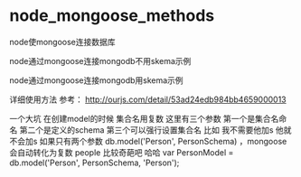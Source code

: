 # node_mongoose_methods
node使mongoose连接数据库

node通过mongoose连接mongodb不用skema示例

node通过mongoose连接mongodb用skema示例

详细使用方法 参考：
http://ourjs.com/detail/53ad24edb984bb4659000013

一个大坑 在创建model的时候 集合名用复数 这里有三个参数 第一个是集合名命名 第二个是定义的schema 第三个可以强行设置集合名 比如 我不需要他加s 他就不会加s
如果只有两个参数   db.model('Person', PersonSchema) ，mongoose会自动转化为复数 people 比较奇葩吧 哈哈
var PersonModel = db.model('Person', PersonSchema, 'Person');